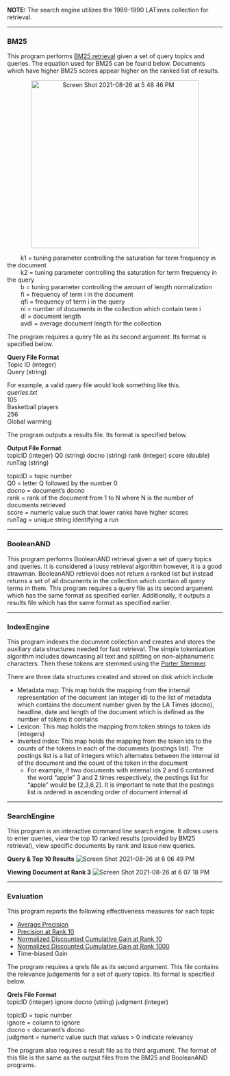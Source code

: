 **NOTE:** The search engine utilizes the 1989-1990 LATimes collection for retrieval.

---

### BM25
This program performs [BM25 retrieval](https://en.wikipedia.org/wiki/Okapi_BM25) given a set of query topics and queries. The equation used for BM25 can be found below. Documents which have higher BM25 scores appear higher on the ranked list of results. 

<p align="center">
<img width="392" alt="Screen Shot 2021-08-26 at 5 48 46 PM" src="https://user-images.githubusercontent.com/48066840/131040639-01cb98f1-dcaa-4c35-9542-f825316ed821.png">
</p>

&nbsp;&nbsp;&nbsp;&nbsp;&nbsp;&nbsp;&nbsp;&nbsp;k1 = tuning parameter controlling the saturation for term frequency in the document\
&nbsp;&nbsp;&nbsp;&nbsp;&nbsp;&nbsp;&nbsp;&nbsp;k2 = tuning parameter controlling the saturation for term frequency in the query\
&nbsp;&nbsp;&nbsp;&nbsp;&nbsp;&nbsp;&nbsp;&nbsp;b = tuning parameter controlling the amount of length normalization\
&nbsp;&nbsp;&nbsp;&nbsp;&nbsp;&nbsp;&nbsp;&nbsp;fi = frequency of term i in the document\
&nbsp;&nbsp;&nbsp;&nbsp;&nbsp;&nbsp;&nbsp;&nbsp;qfi = frequency of term i in the query\
&nbsp;&nbsp;&nbsp;&nbsp;&nbsp;&nbsp;&nbsp;&nbsp;ni = number of documents in the collection which contain term i\
&nbsp;&nbsp;&nbsp;&nbsp;&nbsp;&nbsp;&nbsp;&nbsp;dl = document length\
&nbsp;&nbsp;&nbsp;&nbsp;&nbsp;&nbsp;&nbsp;&nbsp;avdl = average document length for the collection

The program requires a query file as its second argument. Its format is specified below.

**Query File Format**\
Topic ID (integer)\
Query (string)

For example, a valid query file would look something like this.\
*queries.txt*\
105\
Basketball players\
256\
Global warming

The program outputs a results file. Its format is specified below.

**Output File Format**\
topicID (integer)  Q0 (string)  docno (string)  rank (integer)  score (double)  runTag (string)  

topicID = topic number\
Q0 = letter Q followed by the number 0\
docno = document’s docno\
rank = rank of the document from 1 to N where N is the number of documents retrieved\
score = numeric value such that lower ranks have higher scores\
runTag = unique string identifying a run

---

### BooleanAND
This program performs BooleanAND retrieval given a set of query topics and queries. It is considered a lousy retrieval algorithm however, it is a good strawman. BooleanAND retrieval does not return a ranked list but instead returns a set of all documents in the collection which contain all query terms in them. This program requires a query file as its second argument which has the same format as specified earlier. Additionally, it outputs a results file which has the same format as specified earlier. 

---

### IndexEngine
This program indexes the document collection and creates and stores the auxiliary data structures needed for fast retrieval. The simple tokenization algorithm includes downcasing all text and splitting on non-alphanumeric characters. Then these tokens are stemmed using the [Porter Stemmer](https://tartarus.org/martin/PorterStemmer/).

There are three data structures created and stored on disk which include
- Metadata map: This map holds the mapping from the internal representation of the document (an integer id) to the list of metadata which contains the document number given by the LA Times (docno), headline, date and length of the document which is defined as the number of tokens it contains
- Lexicon: This map holds the mapping from token strings to token ids (integers)
- Inverted index: This map holds the mapping from the token ids to the counts of the tokens in each of the documents (postings list). The postings list is a list of integers which alternates between the internal id of the document and the count of the token in the document
    - For example, if two documents with internal ids 2 and 6 contained the word “apple” 3 and 2 times respectively, the postings list for “apple” would be [2,3,6,2]. It is important to note that the postings list is ordered in ascending order of document internal id

---

### SearchEngine
This program is an interactive command line search engine. It allows users to enter queries, view the top 10 ranked results (provided by BM25 retrieval), view specific documents by rank and issue new queries.

**Query & Top 10 Results**
![Screen Shot 2021-08-26 at 6 06 49 PM](https://user-images.githubusercontent.com/48066840/131042442-ee211d72-3273-4650-ac7f-1486ed3d3856.png)

**Viewing Document at Rank 3**
![Screen Shot 2021-08-26 at 6 07 18 PM](https://user-images.githubusercontent.com/48066840/131042448-d6f510f7-6dd8-4537-b22d-3f4d50104fb6.png)

---

### Evaluation
This program reports the following effectiveness measures for each topic
- [Average Precision](https://en.wikipedia.org/wiki/Evaluation_measures_(information_retrieval)#Average_precision)
- [Precision at Rank 10](https://en.wikipedia.org/wiki/Evaluation_measures_(information_retrieval)#Precision)
- [Normalized Discounted Cumulative Gain at Rank 10](https://en.wikipedia.org/wiki/Evaluation_measures_(information_retrieval)#Discounted_cumulative_gain)
- [Normalized Discounted Cumulative Gain at Rank 1000](https://en.wikipedia.org/wiki/Evaluation_measures_(information_retrieval)#Discounted_cumulative_gain)
- Time-biased Gain

The program requires a qrels file as its second argument. This file contains the relevance judgements for a set of query topics. Its format is specified below.

**Qrels File Format**\
topicID (integer)  ignore  docno (string)  judgment (integer)

topicID = topic number\
ignore = column to ignore\
docno = document’s docno\
judgment = numeric value such that values > 0 indicate relevancy

The program also requires a result file as its third argument. The format of this file is the same as the output files from the BM25 and BooleanAND programs. 


